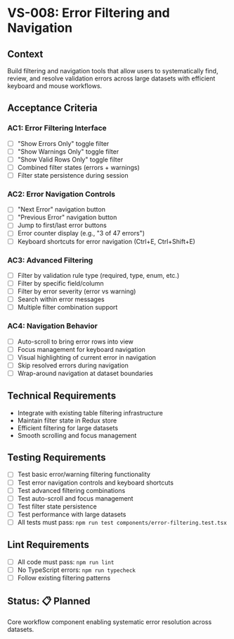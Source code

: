 # VS-008: Error Filtering and Navigation

## Context

Build filtering and navigation tools that allow users to systematically find, review, and resolve validation errors across large datasets with efficient keyboard and mouse workflows.

## Acceptance Criteria

### AC1: Error Filtering Interface

- [ ] "Show Errors Only" toggle filter
- [ ] "Show Warnings Only" toggle filter
- [ ] "Show Valid Rows Only" toggle filter
- [ ] Combined filter states (errors + warnings)
- [ ] Filter state persistence during session

### AC2: Error Navigation Controls

- [ ] "Next Error" navigation button
- [ ] "Previous Error" navigation button
- [ ] Jump to first/last error buttons
- [ ] Error counter display (e.g., "3 of 47 errors")
- [ ] Keyboard shortcuts for error navigation (Ctrl+E, Ctrl+Shift+E)

### AC3: Advanced Filtering

- [ ] Filter by validation rule type (required, type, enum, etc.)
- [ ] Filter by specific field/column
- [ ] Filter by error severity (error vs warning)
- [ ] Search within error messages
- [ ] Multiple filter combination support

### AC4: Navigation Behavior

- [ ] Auto-scroll to bring error rows into view
- [ ] Focus management for keyboard navigation
- [ ] Visual highlighting of current error in navigation
- [ ] Skip resolved errors during navigation
- [ ] Wrap-around navigation at dataset boundaries

## Technical Requirements

- Integrate with existing table filtering infrastructure
- Maintain filter state in Redux store
- Efficient filtering for large datasets
- Smooth scrolling and focus management

## Testing Requirements

- [ ] Test basic error/warning filtering functionality
- [ ] Test error navigation controls and keyboard shortcuts
- [ ] Test advanced filtering combinations
- [ ] Test auto-scroll and focus management
- [ ] Test filter state persistence
- [ ] Test performance with large datasets
- [ ] All tests must pass: `npm run test components/error-filtering.test.tsx`

## Lint Requirements

- [ ] All code must pass: `npm run lint`
- [ ] No TypeScript errors: `npm run typecheck`
- [ ] Follow existing filtering patterns

## Status: 📋 Planned

Core workflow component enabling systematic error resolution across datasets.